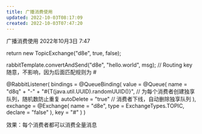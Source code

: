 ```yaml
---
title: 广播消费使用
updated: 2022-10-03T08:17:09
created: 2022-10-03T07:47:20
---
```


广播消费使用
2022年10月3日
7:47

return new TopicExchange("d8e", true, false);

rabbitTemplate.convertAndSend("d8e", "hello.world", msg); // Routing key 随意，不影响，因为后面匹配规则为 \#

@RabbitListener(
bindings = @QueueBinding(
value = @Queue(
name = "d8q" + "-" + "#{T(java.util.UUID).randomUUID()}", // 为每个消费者创建独享队列，随机数防止重复
autoDelete = "true" // 消费者下线，自动删除独享队列
),
exchange = @Exchange(
name = "d8e",
type = ExchangeTypes.TOPIC,
declare = "false"
),
key = "#"
)
)

效果：每个消费者都可以消费全量消息
